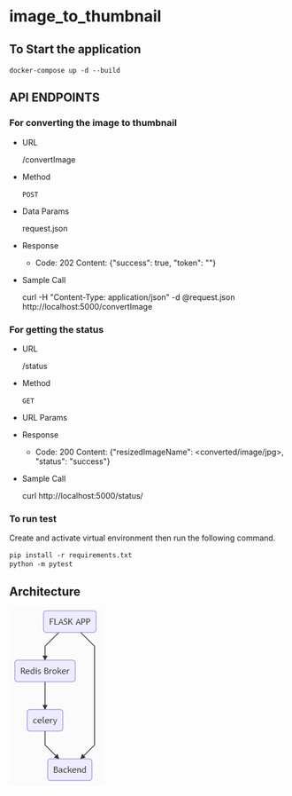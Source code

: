 # image_to_thumbnail

## To Start the application

```
docker-compose up -d --build
```

## API ENDPOINTS

### For converting the image to thumbnail

* URL

  /convertImage

* Method

  `POST`

* Data Params

  request.json <sample image in base64>

* Response

  * Code: 202
    Content: {"success": true, "token": "<uuid>"}

* Sample Call

  curl -H "Content-Type: application/json" -d @request.json http://localhost:5000/convertImage

### For getting the status

* URL

  /status

* Method

  `GET`

* URL Params

  <token>

* Response

  * Code: 200
    Content: {"resizedImageName": <converted/image/jpg>, "status": "success"}

* Sample Call

  curl http://localhost:5000/status/<token>

### To run test

Create and activate virtual environment then run the following command.

```
pip install -r requirements.txt
python -m pytest
```

## Architecture

![Architecture](./Architecture.png)